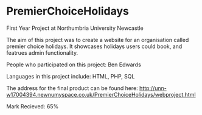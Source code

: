 # PremierChoiceHolidays
First Year Project at Northumbria University Newcastle

The aim of this project was to create a website for an organisation called premier choice holidays. It showcases holidays users could book, and featrues admin functionality.

People who participated on this project:
Ben Edwards

Languages in this project include:
HTML,
PHP,
SQL

The address for the final product can be found here:
http://unn-w17004394.newnumyspace.co.uk/PremierChoiceHolidays/webproject.html

Mark Recieved: 65%
